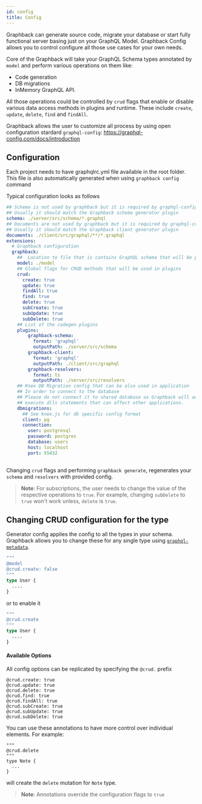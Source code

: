 ```yaml
---
id: config
title: Config
---
```


Graphback can generate source code, migrate your database or start fully functional server basing just on your GraphQL Model.
Graphback Config allows you to control configure all those use cases for your own needs. 

Core of the Graphback will take your GraphQL Schema types annotated by `model` and perform various operations on them like:

- Code generation
- DB migrations
- InMemory GraphQL API. 

All those operations could be controlled by `crud` flags that enable or disable various data access methods in plugins and runtime. 
 These include `create`, `update`, `delete`, `find` and `findAll`.

Graphback allows the user to customize all process by using open configuration stardard `graphql-config`:
https://graphql-config.com/docs/introduction

## Configuration

Each project needs to have graphqlrc.yml file available in the root folder. 
This file is also automatically generated when using `graphback config` command

Typical configuration looks as follows

```yaml
## Schema is not used by graphback but it is required by graphql-config and can be used by other extensions
## Usually it should match the Graphback schema generator plugin
schema: ./server/src/schema/*.graphql
## Documents are not used by graphback but it is required by graphql-config and can be used by other extensions
## Usually it should match the Graphback client generator plugin
documents: ./client/src/graphql/**/*.graphql
extensions:
  # Graphback configuration
  graphback:
    ##  Location to file that is contains GraphQL schema that will be processed by Graphback
    model: ./model
    ## Global flags for CRUD methods that will be used in plugins
    crud:
      create: true
      update: true
      findAll: true
      find: true
      delete: true
      subCreate: true
      subUpdate: true
      subDelete: true
    ## List of the codegen plugins 
    plugins:
        graphback-schema:
          format: 'graphql'
          outputPath: ./server/src/schema
        graphback-client:
          format: 'graphql'
          outputPath: ./client/src/graphql
        graphback-resolvers:
          format: ts
          outputPath: ./server/src/resolvers
    ## Knex DB Migration config that can be also used in application
    ## In order to connect to the database
    ## Please do not connect it to shared database as Graphback will automatically 
    ## execute dlls statements that can affect other applications.
    dbmigrations:
      ## See knex.js for db specific config format
      client: pg
      connection:
        user: postgresql
        password: postgres
        database: users
        host: localhost
        port: 55432
        

```
Changing `crud` flags and performing `graphback generate`, regenerates your `schema` and `resolvers` with provided config.
> **Note**: For subscriptions, the user needs to change the value of the respective operations to `true`. For example, changing
`subDelete` to `true` won't work unless, `delete` is `true`.

## Changing CRUD configuration for the type

Generator config applies the config to all the types in your schema. 
Graphback allows you to change these for any single type using [`graphql-metadata`](https://github.com/aerogear/graphql-metadata).


```graphql
"""
@model
@crud.create: false
"""
type User {
  ....
}
```
or to enable it
```graphql
"""
@crud.create
"""
type User {
  ....
}
```
 
#### Available Options
All config options can be replicated by specifying the `@crud.` prefix

```
@crud.create: true
@crud.update: true
@crud.delete: true
@crud.find: true
@crud.findAll: true
@crud.subCreate: true
@crud.subUpdate: true
@crud.subDelete: true
```

You can use these annotations to have more control over individual elements. For example:
```
"""
@crud.delete
"""
type Note {
  ...
}
```
will create the `delete` mutation for `Note` type.

> **Note**: Annotations override the configuration flags to `true`
